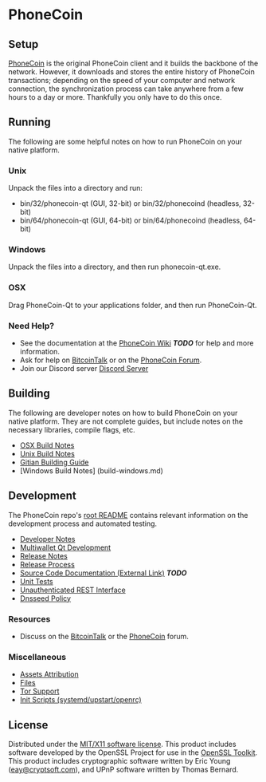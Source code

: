 PhoneCoin
=====================

Setup
---------------------
[PhoneCoin](http://phonecoin.net/wallet) is the original PhoneCoin client and it builds the backbone of the network. However, it downloads and stores the entire history of PhoneCoin transactions; depending on the speed of your computer and network connection, the synchronization process can take anywhere from a few hours to a day or more. Thankfully you only have to do this once.

Running
---------------------
The following are some helpful notes on how to run PhoneCoin on your native platform.

### Unix

Unpack the files into a directory and run:

- bin/32/phonecoin-qt (GUI, 32-bit) or bin/32/phonecoind (headless, 32-bit)
- bin/64/phonecoin-qt (GUI, 64-bit) or bin/64/phonecoind (headless, 64-bit)

### Windows

Unpack the files into a directory, and then run phonecoin-qt.exe.

### OSX

Drag PhoneCoin-Qt to your applications folder, and then run PhoneCoin-Qt.

### Need Help?

* See the documentation at the [PhoneCoin Wiki](https://en.phonecoin.net/wiki/Main_Page) ***TODO***
for help and more information.
* Ask for help on [BitcoinTalk](https://bitcointalk.org) or on the [PhoneCoin Forum](http://forum.phonecoin.net/).
* Join our Discord server [Discord Server](https://discord.gg/S9adMgS)

Building
---------------------
The following are developer notes on how to build PhoneCoin on your native platform. They are not complete guides, but include notes on the necessary libraries, compile flags, etc.

- [OSX Build Notes](build-osx.md)
- [Unix Build Notes](build-unix.md)
- [Gitian Building Guide](gitian-building.md)
- [Windows Build Notes] (build-windows.md)

Development
---------------------
The PhoneCoin repo's [root README](https://github.com/PhoneCoin-Core/PhoneCoin/blob/master/README.md) contains relevant information on the development process and automated testing.

- [Developer Notes](developer-notes.md)
- [Multiwallet Qt Development](multiwallet-qt.md)
- [Release Notes](release-notes.md)
- [Release Process](release-process.md)
- [Source Code Documentation (External Link)](https://dev.visucore.com/bitcoin/doxygen/) ***TODO***
- [Unit Tests](unit-tests.md)
- [Unauthenticated REST Interface](REST-interface.md)
- [Dnsseed Policy](dnsseed-policy.md)


### Resources

* Discuss on the [BitcoinTalk](https://bitcointalk.org/index.php?topic=1262920.0) or the [PhoneCoin](http://forum.phonecoin.net/) forum.

### Miscellaneous
- [Assets Attribution](assets-attribution.md)
- [Files](files.md)
- [Tor Support](tor.md)
- [Init Scripts (systemd/upstart/openrc)](init.md)

License
---------------------
Distributed under the [MIT/X11 software license](http://www.opensource.org/licenses/mit-license.php).
This product includes software developed by the OpenSSL Project for use in the [OpenSSL Toolkit](https://www.openssl.org/). This product includes
cryptographic software written by Eric Young ([eay@cryptsoft.com](mailto:eay@cryptsoft.com)), and UPnP software written by Thomas Bernard.
